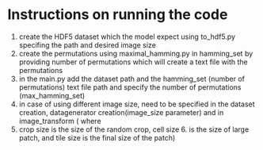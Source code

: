 # Instructions on running the code
1. create the HDF5 dataset which the model expect using to_hdf5.py specifing the path and desired image size
2. create the permutations using maximal_hamming.py in hamming_set by providing number of permutations which will create a text file with the permutations
3. in the main.py add the dataset path and the hamming_set (number of permutations) text file path and specify the number of permutations (max_hamming_set) 
4. in case of using different image size, need to be specified in the dataset creation, datagenerator creation(image_size parameter) and in image_transform ( where
5.  crop size is the size of the random crop, cell size 6. is the size of large patch, and tile size is the final size of the patch)
